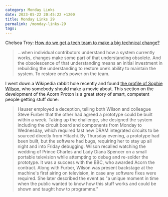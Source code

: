 ```yaml
---
category: Monday Links
date: 2023-05-22 20:45:22 +1200
title: Monday Links 29
permalink: /monday-links-29
tags: 
---
```


Chelsea Troy: [How do we get a tech team to make a big technical change?](https://stackoverflow.blog/2023/05/10/how-do-we-get-a-tech-team-to-make-a-big-technical-change/)

> ...when individual contributors understand how a system currently works, changes make some part of that understanding obsolete. And the obsolescence of that understanding means an initial investment in rebuilding the understanding to restore one’s ability to maintain the system. To restore one’s power on the team.

I went down a Wikipedia rabbit hole recently and found [the profile of Sophie Wilson](https://en.wikipedia.org/wiki/Sophie_Wilson), who somebody should make a movie about. This section on the development of the Acorn Proton is a great story of smart, competent people getting stuff done:

> Hauser employed a deception, telling both Wilson and colleague Steve Furber that the other had agreed a prototype could be built within a week. Taking up the challenge, she designed the system including the circuit board and components from Monday to Wednesday, which required fast new DRAM integrated circuits to be sourced directly from Hitachi. By Thursday evening, a prototype had been built, but the software had bugs, requiring her to stay up all night and into Friday debugging. Wilson recalled watching the wedding of Prince Charles and Lady Diana Spencer on a small portable television while attempting to debug and re-solder the prototype. It was a success with the BBC, who awarded Acorn the contract. Along with Furber, Wilson was present backstage at the machine's first airing on television, in case any software fixes were required. She later described the event as "a unique moment in time when the public wanted to know how this stuff works and could be shown and taught how to programme."